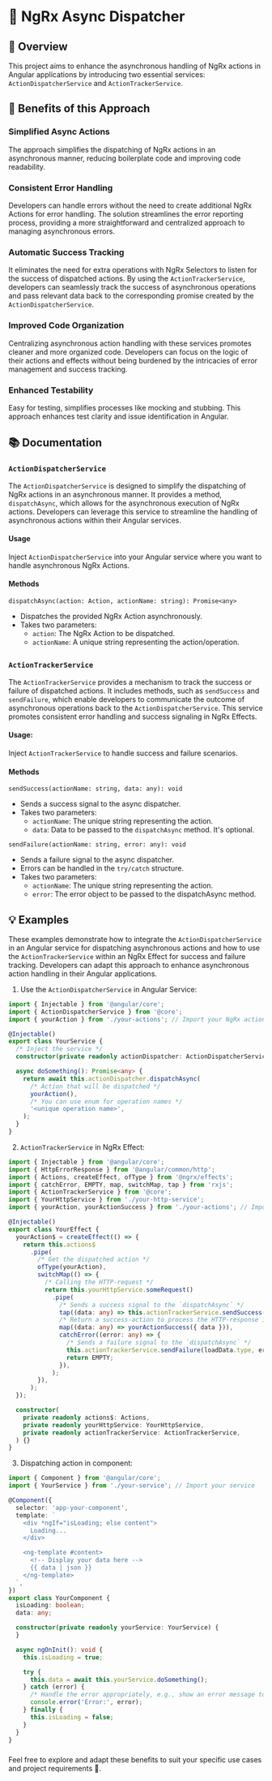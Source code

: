# 🚀 NgRx Async Dispatcher

## 📖 Overview

This project aims to enhance the asynchronous handling of NgRx actions in Angular applications by introducing two
essential services: `ActionDispatcherService` and `ActionTrackerService`.

## 🌟 Benefits of this Approach

### Simplified Async Actions

The approach simplifies the dispatching of NgRx actions in an asynchronous manner, reducing boilerplate
code and improving code readability.

### Consistent Error Handling

Developers can handle errors without the need to create additional NgRx Actions for error handling.
The solution streamlines the error reporting process, providing a more straightforward and centralized approach to
managing asynchronous errors.

### Automatic Success Tracking

It eliminates the need for extra operations with NgRx Selectors to listen for the success of dispatched actions.
By using the `ActionTrackerService`, developers can seamlessly track the success of asynchronous operations and
pass relevant data back to the corresponding promise created by the `ActionDispatcherService`.

### Improved Code Organization

Centralizing asynchronous action handling with these services promotes cleaner and more organized code. Developers can
focus on the logic of their actions and effects without being burdened by the intricacies of error management and
success tracking.

### Enhanced Testability

Easy for testing, simplifies processes like mocking and stubbing. This approach enhances test clarity and issue
identification in Angular.

## 📚 Documentation

### `ActionDispatcherService`

The `ActionDispatcherService` is designed to simplify the dispatching of NgRx actions in an asynchronous manner. It
provides a method, `dispatchAsync`, which allows for the asynchronous execution of NgRx actions. Developers can leverage
this service to streamline the handling of asynchronous actions within their Angular services.

#### Usage

Inject `ActionDispatcherService` into your Angular service where you want to handle asynchronous NgRx Actions.

#### Methods

`dispatchAsync(action: Action, actionName: string): Promise<any>`

- Dispatches the provided NgRx Action asynchronously.
- Takes two parameters:
    - `action`: The NgRx Action to be dispatched.
    - `actionName`: A unique string representing the action/operation.

##
### `ActionTrackerService`

The `ActionTrackerService` provides a mechanism to track the success or failure of dispatched actions. It includes
methods, such as `sendSuccess` and `sendFailure`, which enable developers to communicate the outcome of asynchronous
operations back to the `ActionDispatcherService`. This service promotes consistent error handling and success
signaling in NgRx Effects.

#### Usage:

Inject `ActionTrackerService` to handle success and failure scenarios.

#### Methods

`sendSuccess(actionName: string, data: any): void`

- Sends a success signal to the async dispatcher.
- Takes two parameters:
    - `actionName`: The unique string representing the action.
    - `data`: Data to be passed to the `dispatchAsync` method. It's optional.

`sendFailure(actionName: string, error: any): void`

- Sends a failure signal to the async dispatcher.
- Errors can be handled in the `try/catch` structure.
- Takes two parameters:
  - `actionName`: The unique string representing the action.
  - `error`: The error object to be passed to the dispatchAsync method.

## 💡 Examples

These examples demonstrate how to integrate the `ActionDispatcherService` in an Angular service for dispatching
asynchronous actions and how to use the `ActionTrackerService` within an NgRx Effect for success and failure tracking.
Developers can adapt this approach to enhance asynchronous action handling in their Angular applications.

1. Use the `ActionDispatcherService` in Angular Service:

```typescript
import { Injectable } from '@angular/core';
import { ActionDispatcherService } from '@core';
import { yourAction } from './your-actions'; // Import your NgRx action

@Injectable()
export class YourService {
  /* Inject the service */
  constructor(private readonly actionDispatcher: ActionDispatcherService) {}

  async doSomething(): Promise<any> {
    return await this.actionDispatcher.dispatchAsync(
      /* Action that will be dispatched */
      yourAction(),
      /* You can use enum for operation names */
      '<unique operation name>',
    );
  }
}
```

2. `ActionTrackerService` in NgRx Effect:

```typescript
import { Injectable } from '@angular/core';
import { HttpErrorResponse } from '@angular/common/http';
import { Actions, createEffect, ofType } from '@ngrx/effects';
import { catchError, EMPTY, map, switchMap, tap } from 'rxjs';
import { ActionTrackerService } from '@core';
import { YourHttpService } from './your-http-service';
import { yourAction, yourActionSuccess } from './your-actions'; // Import your NgRx actions

@Injectable()
export class YourEffect {
  yourAction$ = createEffect(() => {
    return this.actions$
      .pipe(
        /* Get the dispatched action */
        ofType(yourAction),
        switchMap(() => {
          /* Calling the HTTP-request */
          return this.yourHttpService.someRequest()
            .pipe(
              /* Sends a success signal to the `dispatchAsync` */
              tap((data: any) => this.actionTrackerService.sendSuccess('<unique operation name>', data)),
              /* Return a success-action to process the HTTP-response in the NgRx Reducer */
              map((data: any) => yourActionSuccess({ data })),
              catchError((error: any) => {
                /* Sends a failure signal to the `dispatchAsync` */
                this.actionTrackerService.sendFailure(loadData.type, error);
                return EMPTY;
              }),
            );
        }),
      );
  });

  constructor(
    private readonly actions$: Actions,
    private readonly yourHttpService: YourHttpService,
    private readonly actionTrackerService: ActionTrackerService,
  ) {}
}
```

3. Dispatching action in component:

```typescript
import { Component } from '@angular/core';
import { YourService } from './your-service'; // Import your service

@Component({
  selector: 'app-your-component',
  template: `
    <div *ngIf="isLoading; else content">
      Loading...
    </div>

    <ng-template #content>
      <!-- Display your data here -->
      {{ data | json }}
    </ng-template>
  `,
})
export class YourComponent {
  isLoading: boolean;
  data: any;

  constructor(private readonly yourService: YourService) {
  }

  async ngOnInit(): void {
    this.isLoading = true;

    try {
      this.data = await this.yourService.doSomething();
    } catch (error) {
      /* Handle the error appropriately, e.g., show an error message to the user */
      console.error('Error:', error);
    } finally {
      this.isLoading = false;
    }
  }
}
```

###
Feel free to explore and adapt these benefits to suit your specific use cases and project requirements 🎉.
